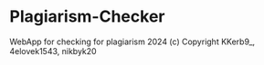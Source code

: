 # Plagiarism-Checker
WebApp for checking for plagiarism
2024 (c) Copyright KKerb9_, 4elovek1543, nikbyk20  
